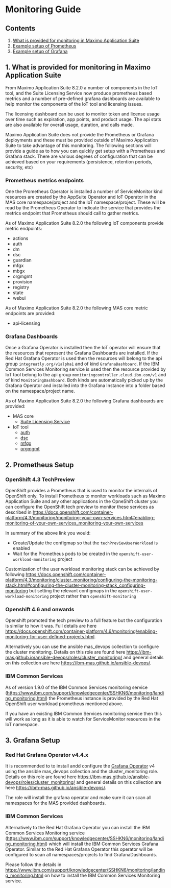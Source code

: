 # Monitoring Guide

## Contents
1. [What is provided for monitoring in Maximo Application Suite](#1-what-is-provided-for-monitoring-in-maximo-application-suite)
2. [Example setup of Prometheus](#2-prometheus-setup)
3. [Example setup of Grafana](#3-grafana-setup)

## 1. What is provided for monitoring in Maximo Application Suite

From Maximo Application Suite 8.2.0 a number of components in the IoT tool, and the Suite Licensing Service now produce prometheus based metrics and a number of pre-defined grafana dashboards are available to help monitor the components of the IoT tool and licensing issues.

The licensing dashboard can be used to monitor token and license usage over time such as expiration, app points, and product usage. The api stats are also available for overall usage, duration, and calls made.

Maximo Application Suite does not provide the Prometheus or Grafana deployments and these must be provided outside of Maximo Application Suite to take advantage of this monitoring. The following sections will provide a guide as to how you can quickly get setup with a Prometheus and Grafana stack. There are various degrees of configuration that can be achieved based on your requirements (persistence, retention periods, security, etc)

### Prometheus metrics endpoints

One the Prometheus Operator is installed a number of ServiceMonitor kind resources are created by the AppSuite Operator and IoT Operator in the MAS core namespace/project and the IoT namespace/project. These will be read by the Prometheus Operator to indicate the service that provides the metrics endpoint that Prometheus should call to gather metrics.

As of Maximo Application Suite 8.2.0 the following IoT components provide metric endpoints:
- actions
- auth
- dm
- dsc
- guardian
- mfgx
- mbgx
- orgmgmt
- provision
- registry
- state
- webui

As of Maximo Application Suite 8.2.0 the following MAS core metric endpoints are provided:
 - api-licensing

### Grafana Dashboards

Once a Grafana Operator is installed then the IoT operator will ensure that the resources that represent the Grafana Dashboards are installed. If the Red Hat Grafana Operator is used then the resources will belong to the api group `integreatly.org/v1alpha1` and of kind `GrafanaDashboard`. If the IBM Common Services Monitoring service is used then the resource provided by IoT tool belong to the api group `monitoringcontroller.cloud.ibm.com/v1` and of kind `MonitoringDashboard`. Both kinds are automatically picked up by the Grafana Operator and installed into the Grafana Instance into a folder based on the namespace/project name.

As of Maximo Application Suite 8.2.0 the following Grafana dashboards are provided:

- MAS core
  - [Suite Licensing Service](mas-sls-details.md)
- IoT tool
  - [auth](iot-auth-details.md)
  - [dsc](iot-dsc-details.md)
  - [mfgx](iot-mfgx-details.md)
  - [orgmgmt](iot-orgmgmt-details.md)
 
  
## 2. Prometheus Setup

### OpenShift 4.3 TechPreview 

OpenShift provides a Prometheus that is used to monitor the internals of OpenShift only. To install Prometheus to monitor workloads such as Maximo Application Suite and any other applications in the OpneShift cluster you can configure the OpenShift tech preview to monitor these services as described in https://docs.openshift.com/container-platform/4.3/monitoring/monitoring-your-own-services.html#enabling-monitoring-of-your-own-services_monitoring-your-own-services

In summary of the above link you would:

- Create/Update the configmap so that the `techPreviewUserWorkload` is enabled
- Wait for the Prometheus pods to be created in the `openshift-user-workload-monitoring` project

Customization of the user workload monitoring stack can be achieved by following https://docs.openshift.com/container-platform/4.3/monitoring/cluster_monitoring/configuring-the-monitoring-stack.html#configuring-the-cluster-monitoring-stack_configuring-monitoring but setting the relevant configmaps in the `openshift-user-workload-monitoring` project rather than `openshift-monitoring`

### Openshift 4.6 and onwards

Openshift promoted the tech preview to a full feature but the configuration is similar to how it was. Full details are here https://docs.openshift.com/container-platform/4.6/monitoring/enabling-monitoring-for-user-defined-projects.html.

Alternatively you can use the ansible mas_devops collection to configure the cluster monitoring. Details on this role are found here https://ibm-mas.github.io/ansible-devops/roles/cluster_monitoring/ and general details on this collection are here https://ibm-mas.github.io/ansible-devops/.

### IBM Common Services

As of version 1.9.0 of the IBM Common Services monitoring service (https://www.ibm.com/support/knowledgecenter/SSHKN6/monitoring/landing_monitoring.html) the Prometheus instance is provided by the Red Hat OpenShift user workload prometheus mentioned above.

If you have an existing IBM Common Services monitoring service then this will work as long as it is able to watch for ServiceMonitor resources in the IoT namespace.

## 3. Grafana Setup

### Red Hat Grafana Operator v4.4.x

It is recommended to to install andd configure the [Grafana Operator](https://operatorhub.io/operator/grafana-operator) v4 using the ansible mas_devops collection and the cluster_monitoring role. Details on this role are found here https://ibm-mas.github.io/ansible-devops/roles/cluster_monitoring/ and general details on this collection are here https://ibm-mas.github.io/ansible-devops/.

The role will install the grafana operator and make sure it can scan all namespaces for the MAS provided dashboards. 


### IBM Common Services

Alternatively to the Red Hat Grafana Operator you can install the IBM Common Services Monitoring service (https://www.ibm.com/support/knowledgecenter/SSHKN6/monitoring/landing_monitoring.html) which will install the IBM Common Services Grafana Operator. Similar to the Red Hat Grafana Operator this operator will be configured to scan all namespaces/projects to find GrafanaDashboards.

Please follow the details in https://www.ibm.com/support/knowledgecenter/SSHKN6/monitoring/landing_monitoring.html on how to install the IBM Common Services Monitoring service.